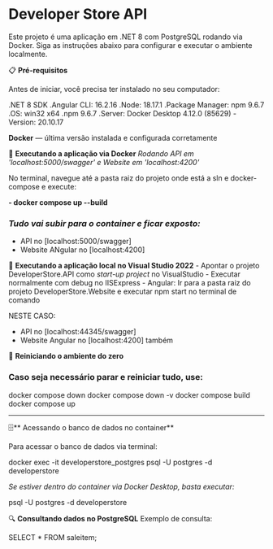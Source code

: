 # Developer Store API

Este projeto é uma aplicação em .NET 8 com PostgreSQL rodando via Docker.
Siga as instruções abaixo para configurar e executar o ambiente localmente.

📋 **Pré-requisitos**

Antes de iniciar, você precisa ter instalado no seu computador:

.NET 8 SDK
.Angular CLI: 16.2.16
.Node: 18.17.1
.Package Manager: npm 9.6.7
.OS: win32 x64
.npm 9.6.7
.Server: Docker Desktop 4.12.0 (85629)
        - Version: 20.10.17

**Docker** — última versão instalada e configurada corretamente

🚀 **Executando a aplicação via Docker**  *Rodando API em 'localhost:5000/swagger' e Website em 'localhost:4200'*

No terminal, navegue até a pasta raiz do projeto onde está a sln e docker-compose e execute:

**- docker compose up --build**

### *Tudo vai subir para o container e ficar exposto:*
 - API no [localhost:5000/swagger]
 - Website ANgular no [localhost:4200]


🚀 **Executando a aplicação local no Visual Studio 2022**
    - Apontar o projeto DeveloperStore.API como *start-up project* no VisualStudio
    - Executar normalmente com debug no IISExpress
    - Angular: Ir para a pasta raiz do projeto DeveloperStore.Website e executar npm start no terminal de comando

NESTE CASO:
 - API no [localhost:44345/swagger]
 - Website Angular no [localhost:4200] também

🔄 **Reiniciando o ambiente do zero**

### Caso seja necessário parar e reiniciar tudo, use:

docker compose down
docker compose down -v
docker compose build
docker compose up

_____________________________________________________________________________

🗄️** Acessando o banco de dados no container**

Para acessar o banco de dados via terminal:

docker exec -it developerstore_postgres psql -U postgres -d developerstore

*Se estiver dentro do container via Docker Desktop, basta executar:*

psql -U postgres -d developerstore

🔍 **Consultando dados no PostgreSQL**
Exemplo de consulta:

SELECT * FROM saleitem;


